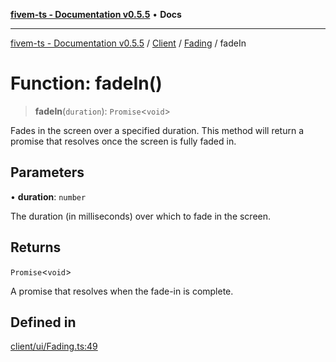 [**fivem-ts - Documentation v0.5.5**](../../../../../README.md) • **Docs**

***

[fivem-ts - Documentation v0.5.5](../../../../../README.md) / [Client](../../../README.md) / [Fading](../README.md) / fadeIn

# Function: fadeIn()

> **fadeIn**(`duration`): `Promise`\<`void`\>

Fades in the screen over a specified duration.
This method will return a promise that resolves once the screen is fully faded in.

## Parameters

• **duration**: `number`

The duration (in milliseconds) over which to fade in the screen.

## Returns

`Promise`\<`void`\>

A promise that resolves when the fade-in is complete.

## Defined in

[client/ui/Fading.ts:49](https://github.com/Purpose-Dev/fivem-ts/blob/main/src/client/ui/Fading.ts#L49)
